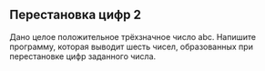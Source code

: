 ## Перестановка цифр 2

Дано целое положительное трёхзначное число abc. Напишите программу, которая выводит шесть чисел, образованных при перестановке цифр заданного числа.
